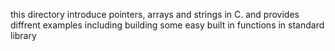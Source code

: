 this directory introduce pointers, arrays and strings in C. and provides diffrent examples including building some easy built in functions in standard library

